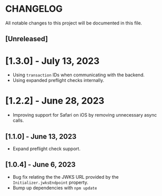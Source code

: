 # CHANGELOG

All notable changes to this project will be documented in this file.

## [Unreleased]

# [1.3.0] - July 13, 2023
- Using `transaction` IDs when communicating with the backend.
- Using expanded preflight checks internally.

# [1.2.2] - June 28, 2023
- Improving support for Safari on iOS by removing unnecessary async calls.

## [1.1.0] - June 13, 2023
- Expand preflight check support.

## [1.0.4] - June 6, 2023

- Bug fix relating the the JWKS URL provided by the `Initializer.jwksEndpoint` property.
- Bump up dependencies with `npm update`

